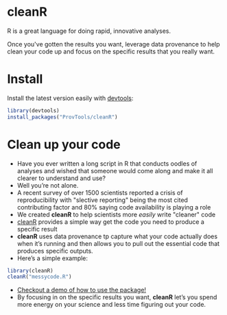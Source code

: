 # cleanR

R is a great language for doing rapid, innovative analyses. 

Once you've gotten the results you want, leverage data provenance to
help clean your code up and focus on the specific results that you
really want.

Install
=======

Install the latest version easily with [devtools](https://github.com/hadley/devtools):

```R
library(devtools)
install_packages("ProvTools/cleanR")
```

Clean up your code
==================

- Have you ever written a long script in R that conducts oodles of analyses and wished that someone would
  come along and make it all clearer to understand and use?
- Well you’re not alone. 
- A recent survey of over 1500 scientists reported a crisis of reproducibility with "slective reporting" being 
  the most cited contributing factor and 80% saying code availability is playing a role
- We created **cleanR** to help scientists more *easily* write "cleaner" code
- [cleanR](https://github.com/ProvTools/cleanR) provides a simple way get the code you need to produce a specific result
- **cleanR** uses data provenance tp capture what your code actually
  does when it’s running and then allows you to pull out the essential
  code that produces specific outputs.
- Here’s a simple example:
```R
library(cleanR)
cleanR("messycode.R")
```
- [Checkout a demo of how to use the package!](http://tinyurl.com/ProvTools-cleanR)
- By focusing in on the specific results you want, **cleanR** let’s
  you spend more energy on your science and less time figuring out
  your code.




